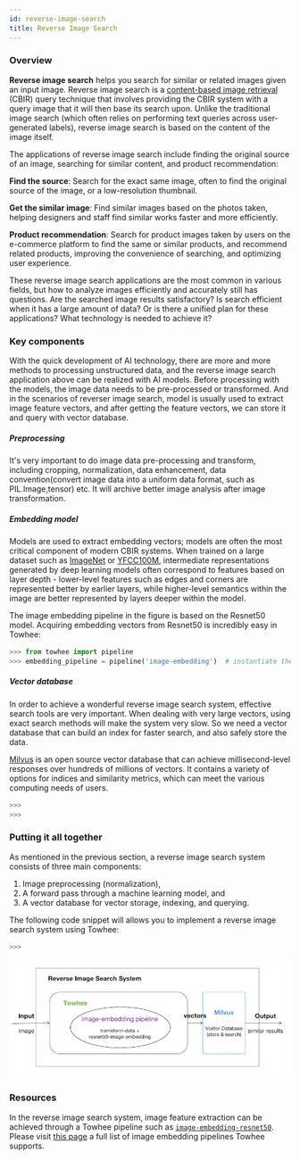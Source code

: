 ```yaml
---
id: reverse-image-search
title: Reverse Image Search
---
```


### Overview

**Reverse image search** helps you search for similar or related images given an input image. Reverse image search is a [content-based image retrieval](https://en.wikipedia.org/wiki/Content-based_image_retrieval) (CBIR) query technique that involves providing the CBIR system with a query image that it will then base its search upon. Unlike the traditional image search (which often relies on performing text queries across user-generated labels), reverse image search is based on the content of the image itself.

The applications of reverse image search include finding the original source of an image, searching for similar content, and product recommendation:

**Find the source**: Search for the exact same image, often to find the original source of the image, or a low-resolution thumbnail.

**Get the similar image**: Find similar images based on the photos taken, helping designers and staff find similar works faster and more efficiently.

**Product recommendation**: Search for product images taken by users on the e-commerce platform to find the same or similar products, and recommend related products, improving the convenience of searching, and optimizing user experience.

These reverse image search applications are the most common in various fields, but how to analyze images efficiently and accurately still has questions. Are the searched image results satisfactory? Is search efficient when it has a large amount of data? Or is there a unified plan for these applications? What technology is needed to achieve it?

### Key components

With the quick development of AI technology, there are more and more methods to processing unstructured data, and the reverse image search application above can be realized with AI models. Before processing with the models, the image data needs to be pre-processed or transformed. And in the scenarios of reverser image search, model is usually used to extract image feature vectors, and after getting the feature vectors, we can store it and query with vector database.

##### Preprocessing

It's very important to do image data pre-processing and transform, including cropping, normalization, data enhancement, data convention(convert image data into a uniform data format, such as PIL.Image,tensor) etc. It will archive better image analysis after image transformation.

##### Embedding model

Models are used to extract embedding vectors; models are often the most critical component of modern CBIR systems. When trained on a large dataset such as [ImageNet](https://www.image-net.org/) or [YFCC100M](http://projects.dfki.uni-kl.de/yfcc100m/), intermediate representations generated by deep learning models often correspond to features based on layer depth - lower-level features such as edges and corners are represented better by earlier layers, while higher-level semantics within the image are better represented by layers deeper within the model.

The image embedding pipeline in the figure is based on the Resnet50 model. Acquiring embedding vectors from Resnet50 is incredibly easy in Towhee:

```python
>>> from towhee import pipeline
>>> embedding_pipeline = pipeline('image-embedding')  # instantiate the pipeline
```

##### Vector database

In order to achieve a wonderful reverse image search system, effective search tools are very important. When dealing with very large vectors, using exact search methods will make the system very slow. So we need a vector database that can build an index for faster search, and also safely store the data.

[Milvus](http://milvus.io) is an open source vector database that can achieve millisecond-level responses over hundreds of millions of vectors. It contains a variety of options for indices and similarity metrics, which can meet the various computing needs of users.

```python
>>>
>>>
```

### Putting it all together

As mentioned in the previous section, a reverse image search system consists of three main components:

1. Image preprocessing (normalization),
2. A forward pass through a machine learning model, and
3. A vector database for vector storage, indexing, and querying.

The following code snippet will allows you to implement a reverse image search system using Towhee:

```python
>>>
```

![img](reverse_image_search.png)

### Resources

In the reverse image search system, image feature extraction can be achieved through a Towhee pipeline such as [`image-embedding-resnet50`](https://hub.towhee.io/towhee/image-embedding-resnet50). Please visit [this page](pipelines/image-embedding) a full list of image embedding pipelines Towhee supports.
